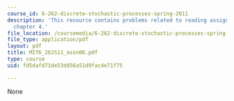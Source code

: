 ```yaml
---
course_id: 6-262-discrete-stochastic-processes-spring-2011
description: 'This resource contains problems related to reading assignments: read
  chapter 4.'
file_location: /coursemedia/6-262-discrete-stochastic-processes-spring-2011/fd5dafd71de53dd56a51d9fac4e71f75_MIT6_262S11_assn06.pdf
file_type: application/pdf
layout: pdf
title: MIT6_262S11_assn06.pdf
type: course
uid: fd5dafd71de53dd56a51d9fac4e71f75

---
```

None